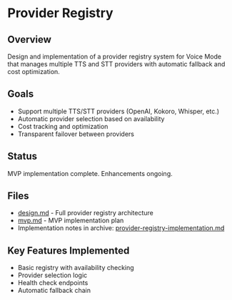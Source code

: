 # Provider Registry

## Overview
Design and implementation of a provider registry system for Voice Mode that manages multiple TTS and STT providers with automatic fallback and cost optimization.

## Goals
- Support multiple TTS/STT providers (OpenAI, Kokoro, Whisper, etc.)
- Automatic provider selection based on availability
- Cost tracking and optimization
- Transparent failover between providers

## Status
MVP implementation complete. Enhancements ongoing.

## Files
- [design.md](./design.md) - Full provider registry architecture
- [mvp.md](./mvp.md) - MVP implementation plan
- Implementation notes in archive: [provider-registry-implementation.md](../archive/provider-registry-implementation.md)

## Key Features Implemented
- Basic registry with availability checking
- Provider selection logic
- Health check endpoints
- Automatic fallback chain